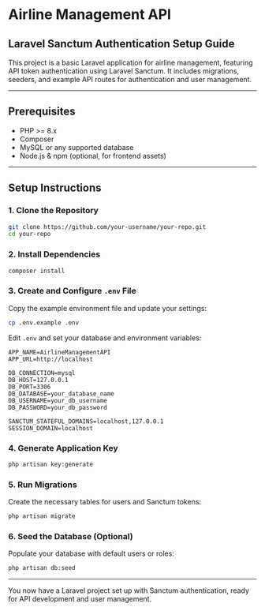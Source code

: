 # Airline Management API  
## Laravel Sanctum Authentication Setup Guide

This project is a basic Laravel application for airline management, featuring API token authentication using Laravel Sanctum. It includes migrations, seeders, and example API routes for authentication and user management.

---

## Prerequisites

- PHP >= 8.x
- Composer
- MySQL or any supported database
- Node.js & npm (optional, for frontend assets)

---

## Setup Instructions

### 1. Clone the Repository

```bash
git clone https://github.com/your-username/your-repo.git
cd your-repo
```

### 2. Install Dependencies

```bash
composer install
```

### 3. Create and Configure `.env` File

Copy the example environment file and update your settings:

```bash
cp .env.example .env
```

Edit `.env` and set your database and environment variables:

```env
APP_NAME=AirlineManagementAPI
APP_URL=http://localhost

DB_CONNECTION=mysql
DB_HOST=127.0.0.1
DB_PORT=3306
DB_DATABASE=your_database_name
DB_USERNAME=your_db_username
DB_PASSWORD=your_db_password

SANCTUM_STATEFUL_DOMAINS=localhost,127.0.0.1
SESSION_DOMAIN=localhost
```

### 4. Generate Application Key

```bash
php artisan key:generate
```

### 5. Run Migrations

Create the necessary tables for users and Sanctum tokens:

```bash
php artisan migrate
```

### 6. Seed the Database (Optional)

Populate your database with default users or roles:

```bash
php artisan db:seed
```

---

You now have a Laravel project set up with Sanctum authentication, ready for API development and user management.